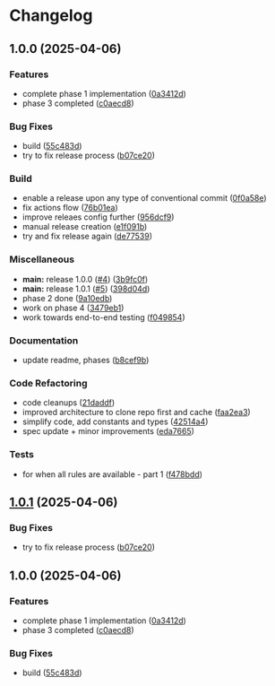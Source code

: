 # Changelog

## 1.0.0 (2025-04-06)


### Features

* complete phase 1 implementation ([0a3412d](https://github.com/hiddentao/rules/commit/0a3412d10d5b05d1a5709357d283ab68f85338a2))
* phase 3 completed ([c0aecd8](https://github.com/hiddentao/rules/commit/c0aecd80795b29b25b92923b4ba7ecb328432306))


### Bug Fixes

* build ([55c483d](https://github.com/hiddentao/rules/commit/55c483d9db40d24705709242874ffb5df2692198))
* try to fix release process ([b07ce20](https://github.com/hiddentao/rules/commit/b07ce2074b3c9dad21423f788f26ed0b043a435c))


### Build

* enable a release upon any type of conventional commit ([0f0a58e](https://github.com/hiddentao/rules/commit/0f0a58e23d4890f88496f11bb671c786290fc477))
* fix actions flow ([76b01ea](https://github.com/hiddentao/rules/commit/76b01eaae75f6378b940074204d15b2e5812c179))
* improve releaes config further ([956dcf9](https://github.com/hiddentao/rules/commit/956dcf943e398b7403cf30b35134dc25f537f3ce))
* manual release creation ([e1f091b](https://github.com/hiddentao/rules/commit/e1f091b571980b3a9ae732251f9706def34578c8))
* try and fix release again ([de77539](https://github.com/hiddentao/rules/commit/de77539ebee4757971a4d9d8d1721d0abcfe645d))


### Miscellaneous

* **main:** release 1.0.0 ([#4](https://github.com/hiddentao/rules/issues/4)) ([3b9fc0f](https://github.com/hiddentao/rules/commit/3b9fc0f13bd015ffe78cc8a45afdbaa5383268be))
* **main:** release 1.0.1 ([#5](https://github.com/hiddentao/rules/issues/5)) ([398d04d](https://github.com/hiddentao/rules/commit/398d04d1f836e345feb8927e52ed1857eb3dfb78))
* phase 2 done ([9a10edb](https://github.com/hiddentao/rules/commit/9a10edb2d5d91cd7ea1e174889663e7304678651))
* work on phase 4 ([3479eb1](https://github.com/hiddentao/rules/commit/3479eb166a34b6b40242cfafd35c37ab9167bb2d))
* work towards end-to-end testing ([f049854](https://github.com/hiddentao/rules/commit/f0498545c450b0262bd85cca9603793b6a6c9572))


### Documentation

* update readme, phases ([b8cef9b](https://github.com/hiddentao/rules/commit/b8cef9b8403e61e6f9691a4779c6af43aa970f9f))


### Code Refactoring

* code cleanups ([21daddf](https://github.com/hiddentao/rules/commit/21daddfd2839c6b90467f9ee32695ca07cd61b86))
* improved architecture to clone repo first and cache ([faa2ea3](https://github.com/hiddentao/rules/commit/faa2ea39b8ab4b5bb3bb92c47e5fb4c36fc41256))
* simplify code, add constants and types ([42514a4](https://github.com/hiddentao/rules/commit/42514a45775fbe71784c01f9029e0127ffbe59b1))
* spec update + minor improvements ([eda7665](https://github.com/hiddentao/rules/commit/eda7665729585f31c4a7f175d3fd2fef366659ff))


### Tests

* for when all rules are available - part 1 ([f478bdd](https://github.com/hiddentao/rules/commit/f478bdd7bad0bbc314cf5da038a86dfe79ad1034))

## [1.0.1](https://github.com/hiddentao/rules/compare/v1.0.0...v1.0.1) (2025-04-06)


### Bug Fixes

* try to fix release process ([b07ce20](https://github.com/hiddentao/rules/commit/b07ce2074b3c9dad21423f788f26ed0b043a435c))

## 1.0.0 (2025-04-06)


### Features

* complete phase 1 implementation ([0a3412d](https://github.com/hiddentao/rules/commit/0a3412d10d5b05d1a5709357d283ab68f85338a2))
* phase 3 completed ([c0aecd8](https://github.com/hiddentao/rules/commit/c0aecd80795b29b25b92923b4ba7ecb328432306))


### Bug Fixes

* build ([55c483d](https://github.com/hiddentao/rules/commit/55c483d9db40d24705709242874ffb5df2692198))
